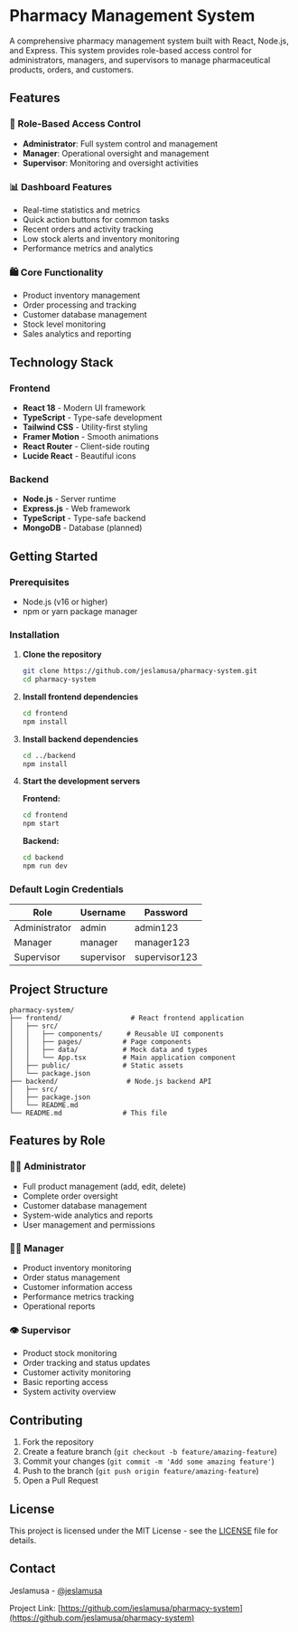 # Pharmacy Management System

A comprehensive pharmacy management system built with React, Node.js, and Express. This system provides role-based access control for administrators, managers, and supervisors to manage pharmaceutical products, orders, and customers.

## Features

### 🔐 Role-Based Access Control
- **Administrator**: Full system control and management
- **Manager**: Operational oversight and management  
- **Supervisor**: Monitoring and oversight activities

### 📊 Dashboard Features
- Real-time statistics and metrics
- Quick action buttons for common tasks
- Recent orders and activity tracking
- Low stock alerts and inventory monitoring
- Performance metrics and analytics

### 🛍️ Core Functionality
- Product inventory management
- Order processing and tracking
- Customer database management
- Stock level monitoring
- Sales analytics and reporting

## Technology Stack

### Frontend
- **React 18** - Modern UI framework
- **TypeScript** - Type-safe development
- **Tailwind CSS** - Utility-first styling
- **Framer Motion** - Smooth animations
- **React Router** - Client-side routing
- **Lucide React** - Beautiful icons

### Backend
- **Node.js** - Server runtime
- **Express.js** - Web framework
- **TypeScript** - Type-safe backend
- **MongoDB** - Database (planned)

## Getting Started

### Prerequisites
- Node.js (v16 or higher)
- npm or yarn package manager

### Installation

1. **Clone the repository**
   ```bash
   git clone https://github.com/jeslamusa/pharmacy-system.git
   cd pharmacy-system
   ```

2. **Install frontend dependencies**
   ```bash
   cd frontend
   npm install
   ```

3. **Install backend dependencies**
   ```bash
   cd ../backend
   npm install
   ```

4. **Start the development servers**

   **Frontend:**
   ```bash
   cd frontend
   npm start
   ```

   **Backend:**
   ```bash
   cd backend
   npm run dev
   ```

### Default Login Credentials

| Role | Username | Password |
|------|----------|----------|
| Administrator | admin | admin123 |
| Manager | manager | manager123 |
| Supervisor | supervisor | supervisor123 |

## Project Structure

```
pharmacy-system/
├── frontend/                 # React frontend application
│   ├── src/
│   │   ├── components/      # Reusable UI components
│   │   ├── pages/          # Page components
│   │   ├── data/           # Mock data and types
│   │   └── App.tsx         # Main application component
│   ├── public/             # Static assets
│   └── package.json
├── backend/                 # Node.js backend API
│   ├── src/
│   ├── package.json
│   └── README.md
└── README.md               # This file
```

## Features by Role

### 👨‍💼 Administrator
- Full product management (add, edit, delete)
- Complete order oversight
- Customer database management
- System-wide analytics and reports
- User management and permissions

### 👨‍💻 Manager
- Product inventory monitoring
- Order status management
- Customer information access
- Performance metrics tracking
- Operational reports

### 👁️ Supervisor
- Product stock monitoring
- Order tracking and status updates
- Customer activity monitoring
- Basic reporting access
- System activity overview

## Contributing

1. Fork the repository
2. Create a feature branch (`git checkout -b feature/amazing-feature`)
3. Commit your changes (`git commit -m 'Add some amazing feature'`)
4. Push to the branch (`git push origin feature/amazing-feature`)
5. Open a Pull Request

## License

This project is licensed under the MIT License - see the [LICENSE](LICENSE) file for details.

## Contact

Jeslamusa - [@jeslamusa](https://github.com/jeslamusa)

Project Link: [https://github.com/jeslamusa/pharmacy-system](https://github.com/jeslamusa/pharmacy-system)

